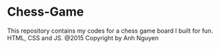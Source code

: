 # Chess-Game
This repository contains my codes for a chess game board I built for fun. HTML, CSS and JS.
@2015 Copyright by Anh Nguyen
